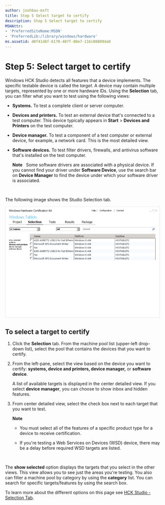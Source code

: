 ```yaml
---
author: joshbax-msft
title: Step 5 Select target to certify
description: Step 5 Select target to certify
MSHAttr:
- 'PreferredSiteName:MSDN'
- 'PreferredLib:/library/windows/hardware'
ms.assetid: d0f41d6f-6170-407f-80e7-116c08809da0
---
```


# Step 5: Select target to certify


Windows HCK Studio detects all features that a device implements. The specific testable device is called the *target*. A device may contain multiple targets, represented by one or more hardware IDs. Using the **Selection** tab, you can filter what you want to test using the following views:

-   **Systems.** To test a complete client or server computer.

-   **Devices and printers.** To test an external device that's connected to a test computer. This device typically appears in **Start** &gt; **Devices and Printers** on the test computer.

-   **Device manager.** To test a component of a test computer or external device, for example, a network card. This is the most detailed view.

-   **Software devices.** To test filter drivers, firewalls, and antivirus software that's installed on the test computer.

    **Note**  
    Some software drivers are associated with a physical device. If you cannot find your driver under **Software Device**, use the search bar on **Device Manager** to find the device under which your software driver is associated.

     

The following image shows the Studio Selection tab.

![hck 2.1 studio selection tab](images/hck-winb-studio-selection-tab.png)

## To select a target to certify


1.  Click the **Selection** tab. From the machine pool list (upper-left drop-down list), select the pool that contains the devices that you want to certify.

2.  From the left-pane, select the view based on the device you want to certify: **systems, device and printers, device manager,** or **software device**.

    A list of available targets is displayed in the center detailed view. If you select **device manager**, you can choose to show inbox and hidden features.

3.  From center detailed view, select the check box next to each target that you want to test.

    **Note**  
    -   You must select all of the features of a specific product type for a device to receive certification.

    -   If you're testing a Web Services on Devices (WSD) device, there may be a delay before required WSD targets are listed.

     

The **show selected** option displays the targets that you select in the other views. This view allows you to see just the areas you're testing. You also can filter a machine pool by category by using the **category** list. You can search for specific targets/features by using the search box.

To learn more about the different options on this page see [HCK Studio - Selection Tab](hck-studio---selection-tab.md).

 

 






